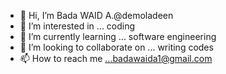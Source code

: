 - 👋 Hi, I’m Bada WAID A.@demoladeen
- 👀 I’m interested in ... coding
- 🌱 I’m currently learning ... software engineering
- 💞️ I’m looking to collaborate on ... writing codes
- 📫 How to reach me ...badawaida1@gmail.com

<!---
demoladeen/demoladeen is a ✨ special ✨ repository because its `README.md` (this file) appears on your GitHub profile.
You can click the Preview link to take a look at your changes.
--->
